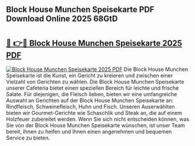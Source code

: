 ## Block House Munchen Speisekarte PDF Download Online 2025 68GtD

# <h2><a href="http://gc6phd.nevu.top/?p=Block+House+Munchen+Speisekarte">🔗 👉🔴 Block House Munchen Speisekarte 2025 PDF</a></h2>

[![Block House Munchen Speisekarte 2025 PDF](https://i.imgur.com/dBaPXMq.png)](http://gc6phd.nevu.top/?p=Block+House+Munchen+Speisekarte)
Die Block House Munchen Speisekarte ist die Kunst, ein Gericht zu kreieren und zwischen einer Vielzahl von Gerichten zu wählen. Die Block House Munchen Speisekarte unserer Cafeteria bietet einen speziellen Bereich für leichte und frische Salate. Für diejenigen, die Fleisch lieben, bieten wir eine umfangreiche Auswahl an Gerichten auf der Block House Munchen Speisekarte an: Rindfleisch, Schweinefleisch, Huhn und Fisch. Unseren Auserwählten bieten wir Gourmet-Gerichte wie Schaschlik und Steak an, die auf einem Holzfeuer zubereitet werden. Wenn Sie sich nicht entscheiden können, was Sie von der Block House Munchen Speisekarte wünschen, ist unser Team bereit, Ihnen zu helfen und Ihnen einen angenehmen und bequemen Service zu bieten.
